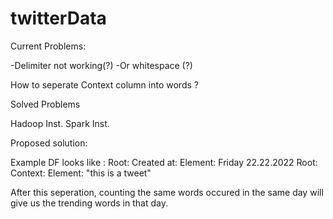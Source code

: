 # twitterData

Current Problems:

-Delimiter not working(?)
-Or whitespace (?)

How to seperate Context column into words ?



Solved Problems

Hadoop Inst.
Spark Inst.


Proposed solution:

Example DF looks like :  Root: Created at:
                         Element: Friday 22.22.2022
                         Root: Context:
                         Element: "this is a tweet"
                         
                         
After this seperation, counting the same words occured in the same day will give us the trending words in that day.
